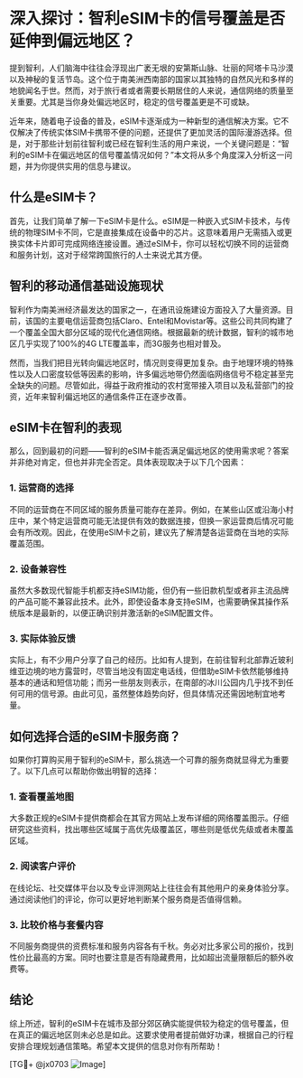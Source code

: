 # 深入探讨：智利eSIM卡的信号覆盖是否延伸到偏远地区？

提到智利，人们脑海中往往会浮现出广袤无垠的安第斯山脉、壮丽的阿塔卡马沙漠以及神秘的复活节岛。这个位于南美洲西南部的国家以其独特的自然风光和多样的地貌闻名于世。然而，对于旅行者或者需要长期居住的人来说，通信网络的质量至关重要。尤其是当你身处偏远地区时，稳定的信号覆盖更是不可或缺。

近年来，随着电子设备的普及，eSIM卡逐渐成为一种新型的通信解决方案。它不仅解决了传统实体SIM卡携带不便的问题，还提供了更加灵活的国际漫游选择。但是，对于那些计划前往智利或已经在智利生活的用户来说，一个关键问题是：“智利的eSIM卡在偏远地区的信号覆盖情况如何？”本文将从多个角度深入分析这一问题，并为你提供实用的信息与建议。

## 什么是eSIM卡？

首先，让我们简单了解一下eSIM卡是什么。eSIM是一种嵌入式SIM卡技术，与传统的物理SIM卡不同，它是直接集成在设备中的芯片。这意味着用户无需插入或更换实体卡片即可完成网络连接设置。通过eSIM卡，你可以轻松切换不同的运营商和服务计划，这对于经常跨国旅行的人士来说尤其方便。

## 智利的移动通信基础设施现状

智利作为南美洲经济最发达的国家之一，在通讯设施建设方面投入了大量资源。目前，该国的主要电信运营商包括Claro、Entel和Movistar等。这些公司共同构建了一个覆盖全国大部分区域的现代化通信网络。根据最新的统计数据，智利的城市地区几乎实现了100%的4G LTE覆盖率，而3G服务也相对普及。

然而，当我们把目光转向偏远地区时，情况则变得更加复杂。由于地理环境的特殊性以及人口密度较低等因素的影响，许多偏远地带仍然面临网络信号不稳定甚至完全缺失的问题。尽管如此，得益于政府推动的农村宽带接入项目以及私营部门的投资，近年来智利偏远地区的通信条件正在逐步改善。

## eSIM卡在智利的表现

那么，回到最初的问题——智利的eSIM卡能否满足偏远地区的使用需求呢？答案并非绝对肯定，但也并非完全否定。具体表现取决于以下几个因素：

### 1. **运营商的选择**
   不同的运营商在不同区域的服务质量可能存在差异。例如，在某些山区或沿海小村庄中，某个特定运营商可能无法提供有效的数据连接，但换一家运营商后情况可能会有所改观。因此，在使用eSIM卡之前，建议先了解清楚各运营商在当地的实际覆盖范围。

### 2. **设备兼容性**
   虽然大多数现代智能手机都支持eSIM功能，但仍有一些旧款机型或者非主流品牌的产品可能不兼容此技术。此外，即使设备本身支持eSIM，也需要确保其操作系统版本是最新的，以便正确识别并激活新的eSIM配置文件。

### 3. **实际体验反馈**
   实际上，有不少用户分享了自己的经历。比如有人提到，在前往智利北部靠近玻利维亚边境的地方露营时，尽管当地没有固定电话线，但借助eSIM卡依然能够维持基本的通话和短信功能；而另一些朋友则表示，在南部的冰川公园内几乎找不到任何可用的信号源。由此可见，虽然整体趋势向好，但具体情况还需因地制宜地考量。

## 如何选择合适的eSIM卡服务商？

如果你打算购买用于智利的eSIM卡，那么挑选一个可靠的服务商就显得尤为重要了。以下几点可以帮助你做出明智的选择：

### 1. **查看覆盖地图**
   大多数正规的eSIM卡提供商都会在其官方网站上发布详细的网络覆盖图示。仔细研究这些资料，找出哪些区域属于高优先级覆盖区，哪些则是低优先级或者未覆盖区域。

### 2. **阅读客户评价**
   在线论坛、社交媒体平台以及专业评测网站上往往会有其他用户的亲身体验分享。通过阅读他们的评论，你可以更好地判断某个服务商是否值得信赖。

### 3. **比较价格与套餐内容**
   不同服务商提供的资费标准和服务内容各有千秋。务必对比多家公司的报价，找到性价比最高的方案。同时也要注意是否有隐藏费用，比如超出流量限额后的额外收费等。

## 结论

综上所述，智利的eSIM卡在城市及部分郊区确实能提供较为稳定的信号覆盖，但在真正的偏远地区则未必总是如此。这要求使用者提前做好功课，根据自己的行程安排合理规划通信策略。希望本文提供的信息对你有所帮助！

[TG💪+ @jx0703 ![Image](https://github.com/user-attachments/assets/dbca1d08-cadb-493c-b0ec-ad6f7a83f270)]